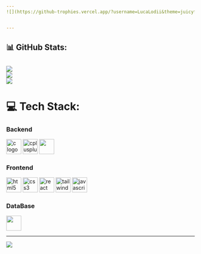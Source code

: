 ```yaml
---
![](https://github-trophies.vercel.app/?username=LucaLodii&theme=juicyfresh&no-frame=false&no-bg=true&margin-w=4)


---
```

## 📊 GitHub Stats:
![](https://github-readme-stats.vercel.app/api?username=LucaLodii&theme=dark&hide_border=true&include_all_commits=false&count_private=true)<br/>
![](https://nirzak-streak-stats.vercel.app/?user=LucaLodii&theme=dark&hide_border=true)<br/>
![](https://github-readme-stats.vercel.app/api/top-langs/?username=LucaLodii&theme=dark&hide_border=true&include_all_commits=false&count_private=true&layout=compact)
---

# 💻 Tech Stack:

### Backend
<div align="left">
  <img src="https://cdn.jsdelivr.net/gh/devicons/devicon/icons/c/c-original.svg" height="40" alt="c logo" />
  <img src="https://cdn.jsdelivr.net/gh/devicons/devicon@latest/icons/cplusplus/cplusplus-original.svg" height="40" alt="cplusplus logo" />
  <img src="https://cdn.jsdelivr.net/gh/devicons/devicon@latest/icons/java/java-original.svg" height="40" />
  </div>

### Frontend
<div align="left">
  <img src="https://cdn.jsdelivr.net/gh/devicons/devicon/icons/html5/html5-original.svg" height="40" alt="html5 logo" />
  <img src="https://cdn.jsdelivr.net/gh/devicons/devicon/icons/css3/css3-original.svg" height="40" alt="css3 logo" />
  <img src="https://cdn.jsdelivr.net/gh/devicons/devicon@latest/icons/react/react-original.svg" height="40" alt="react logo" />
  <img src="https://cdn.jsdelivr.net/gh/devicons/devicon@latest/icons/tailwindcss/tailwindcss-original.svg" height="40" alt="tailwindcss logo" />
  <img src="https://cdn.jsdelivr.net/gh/devicons/devicon/icons/javascript/javascript-original.svg" height="40" alt="javascript logo" />
</div>

### DataBase
<div align="left">
  <img src="https://cdn.jsdelivr.net/gh/devicons/devicon@latest/icons/postgresql/postgresql-original.svg" height="40" />
</div>

---

[![](https://visitcount.itsvg.in/api?id=LucaLodii&icon=0&color=0)](https://visitcount.itsvg.in)
